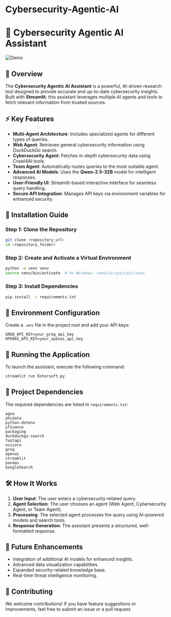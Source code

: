 # Cybersecurity-Agentic-AI
# 🔐 Cybersecurity Agentic AI Assistant
![Demo](assets/Agentic_AI.gif)
## 📌 Overview
The **Cybersecurity Agentic AI Assistant** is a powerful, AI-driven research tool designed to provide accurate and up-to-date cybersecurity insights. Built with **Streamlit**, this assistant leverages multiple AI agents and tools to fetch relevant information from trusted sources.

## ⚡ Key Features
- **Multi-Agent Architecture**: Includes specialized agents for different types of queries.
- **Web Agent**: Retrieves general cybersecurity information using DuckDuckGo search.
- **Cybersecurity Agent**: Fetches in-depth cybersecurity data using Crawl4AI tools.
- **Team Agent**: Automatically routes queries to the most suitable agent.
- **Advanced AI Models**: Uses the **Qwen-2.5-32B** model for intelligent responses.
- **User-Friendly UI**: Streamlit-based interactive interface for seamless query handling.
- **Secure API Integration**: Manages API keys via environment variables for enhanced security.

## 🚀 Installation Guide
### Step 1: Clone the Repository
```bash
git clone <repository_url>
cd <repository_folder>
```

### Step 2: Create and Activate a Virtual Environment
```bash
python -m venv venv
source venv/bin/activate  # On Windows: venv\Scripts\activate
```

### Step 3: Install Dependencies
```bash
pip install -r requirements.txt
```

## 🔑 Environment Configuration
Create a `.env` file in the project root and add your API keys:
```env
GROQ_API_KEY=your_groq_api_key
OPENAI_API_KEY=your_openai_api_key
```

## 🚀 Running the Application
To launch the assistant, execute the following command:
```bash
streamlit run Entersoft.py
```

## 📂 Project Dependencies
The required dependencies are listed in `requirements.txt`:
```
agno
phidata
python-dotenv
yfinance
packaging
duckduckgo-search
fastapi
uvicorn
groq
openai
streamlit
pandas
GoogleSearch
```

## 🛠 How It Works
1. **User Input**: The user enters a cybersecurity-related query.
2. **Agent Selection**: The user chooses an agent (Web Agent, Cybersecurity Agent, or Team Agent).
3. **Processing**: The selected agent processes the query using AI-powered models and search tools.
4. **Response Generation**: The assistant presents a structured, well-formatted response.

## 🔮 Future Enhancements
- Integration of additional AI models for enhanced insights.
- Advanced data visualization capabilities.
- Expanded security-related knowledge base.
- Real-time threat intelligence monitoring.

## 🤝 Contributing
We welcome contributions! If you have feature suggestions or improvements, feel free to submit an issue or a pull request.
